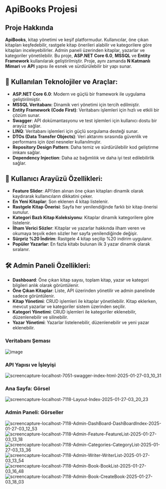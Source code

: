 # ApiBooks Projesi

## Proje Hakkında
**ApiBooks**, kitap yönetimi ve keşif platformudur. Kullanıcılar, öne çıkan kitapları keşfedebilir, rastgele kitap önerileri alabilir ve kategorilere göre kitapları inceleyebilirler. Admin paneli üzerinden kitaplar, yazarlar ve kategoriler yönetilebilir. Bu proje, **ASP.NET Core 6.0**, **MSSQL** ve **Entity Framework** kullanılarak geliştirilmiştir. Proje, aynı zamanda **N Katmanlı Mimari** ve **API** yapısı ile esnek ve sürdürülebilir bir yapı sunar.

## 🚀 Kullanılan Teknolojiler ve Araçlar:

- **ASP.NET Core 6.0**: Modern ve güçlü bir framework ile uygulama geliştirilmiştir.
- **MSSQL Veritabanı**: Dinamik veri yönetimi için tercih edilmiştir.
- **Entity Framework (Code First)**: Veritabanı işlemleri için hızlı ve etkili bir çözüm sunar.
- **Swagger**: API dokümantasyonu ve test işlemleri için kullanıcı dostu bir arayüz sağlar.
- **LINQ**: Veritabanı işlemleri için güçlü sorgulama desteği sunar.
- **DTOs (Data Transfer Objects)**: Veri aktarımı sırasında güvenlik ve performans için özel nesneler kullanılmıştır.
- **Repository Design Pattern**: Daha temiz ve sürdürülebilir kod geliştirme imkanı sağlar.
- **Dependency Injection**: Daha az bağımlılık ve daha iyi test edilebilirlik sağlar.

## 🎨 Kullanıcı Arayüzü Özellikleri:

- **Feature Slider**: API’den alınan öne çıkan kitapları dinamik olarak kaydırarak kullanıcıların dikkatini çeker.
- **En Yeni Kitaplar**: Son eklenen 4 kitap listelenir.
- **Rastgele Kitap Önerisi**: Sayfa her yenilendiğinde farklı bir kitap önerisi sunulur.
- **Kategori Bazlı Kitap Koleksiyonu**: Kitaplar dinamik kategorilere göre listelenir.
- **İlham Verici Sözler**: Kitaplar ve yazarlar hakkında ilham veren ve okumaya teşvik eden sözler her sayfa yenilendiğinde değişir.
- **Sürpriz %20 İndirim**: Rastgele 4 kitap seçilip %20 indirim uygulanır.
- **Popüler Yazarlar**: En fazla kitabı bulunan ilk 3 yazar dinamik olarak sıralanır.

## 🛠️ Admin Paneli Özellikleri:

- **Dashboard**: Öne çıkan kitap sayısı, toplam kitap, yazar ve kategori bilgileri anlık olarak görüntülenir.
- **Öne Çıkan Kitaplar**: Liste, API üzerinden yönetilir ve admin panelinde sadece görüntülenir.
- **Kitap Yönetimi**: CRUD işlemleri ile kitaplar yönetilebilir. Kitap eklerken, mevcut yazarlar ve kategoriler sistem üzerinden seçilir.
- **Kategori Yönetimi**: CRUD işlemleri ile kategoriler eklenebilir, düzenlenebilir ve silinebilir.
- **Yazar Yönetimi**: Yazarlar listelenebilir, düzenlenebilir ve yeni yazar eklenebilir.

  
### Veritabanı Şeması
![image](https://github.com/user-attachments/assets/a55f5262-d79f-4591-b492-456e2611aa85)

### API Yapısı ve İşleyişi
![screencapture-localhost-7051-swagger-index-html-2025-01-27-03_10_31](https://github.com/user-attachments/assets/e4a54fe6-5a25-40ae-b0c9-9cc78fded74b)

### Ana Sayfa: Görsel
![screencapture-localhost-7118-Layout-Index-2025-01-27-03_20_23](https://github.com/user-attachments/assets/d4a5b89b-9043-4a1b-a25e-3c1ea207b7e2)

### Admin Paneli: Görseller
![screencapture-localhost-7118-Admin-DashBoard-DashBoardIndex-2025-01-27-03_12_53](https://github.com/user-attachments/assets/044bff8f-7ed1-429b-aa6f-08022416b4e0)
![screencapture-localhost-7118-Admin-Feature-FeatureList-2025-01-27-03_13_18](https://github.com/user-attachments/assets/1d669dbd-e638-4664-b693-172a5420d500)
![screencapture-localhost-7118-Admin-Categories-CategoryList-2025-01-27-03_13_36](https://github.com/user-attachments/assets/67e873a7-32e9-462a-9462-5901a38305f5)
![screencapture-localhost-7118-Admin-Writer-WriterList-2025-01-27-03_13_54](https://github.com/user-attachments/assets/51706624-98d5-4603-baf5-c5b33786fe5f)
![screencapture-localhost-7118-Admin-Book-BookList-2025-01-27-03_16_48](https://github.com/user-attachments/assets/f878e673-afe5-47df-9133-210c6206fdfd)
![screencapture-localhost-7118-Admin-Book-CreateBook-2025-01-27-03_18_03](https://github.com/user-attachments/assets/cd1fe455-c128-4232-9df0-53586efecf21)










